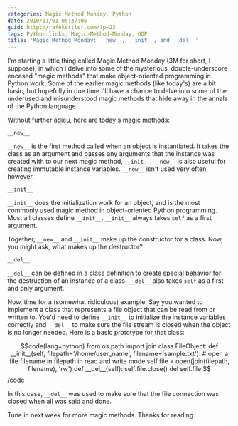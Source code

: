 ```yaml
---
categories: Magic Method Monday, Python
date: 2010/11/01 05:37:06
guid: http://rafekettler.com/?p=23
tags: Python links, Magic-Method-Monday, OOP
title: 'Magic Method Monday: __new__, __init__, and __del__'
---
```

I'm starting a little thing called Magic Method Monday (3M for short, I suppose), in which I delve into some of the mysterious, double-underscore encased "magic methods" that make object-oriented programming in Python work. Some of the earlier magic methods (like today's) are a bit basic, but hopefully in due time I'll have a chance to delve into some of the underused and misunderstood magic methods that hide away in the annals of the Python language.

Without further adieu, here are today's magic methods:

`__new__`

`__new__` is the first method called when an object is instantiated. It takes the class as an argument and passes any arguments that the instance was created with to our next magic method, `__init__`. `__new__` is also useful for creating immutable instance variables. `__new__` isn't used very often, however.

`__init__`

`__init__` does the initialization work for an object, and is the most commonly used magic method in object-oriented Python programming. Most all classes define `__init__`. `__init__` always takes `self` as a first argument.

Together, `__new__` and `__init__` make up the constructor for a class. Now, you might ask, what makes up the destructor?

`__del__`

`__del__` can be defined in a class definition to create special behavior for the destruction of an instance of a class. `__del__` also takes `self` as a first and only argument.

Now, time for a (somewhat ridiculous) example. Say you wanted to implement a class that represents a file object that can be read from or written to. You'd need to define `__init__` to initialize the instance variables correctly and `__del__` to make sure the file stream is closed when the object is no longer needed. Here is a basic prototype for that class:

$$code(lang=python)
from os.path import join
class FileObject:
    def __init__(self, filepath='/home/user_name', filename='sample.txt'):
        # open a file filename in filepath in read and write mode
        self.file = open(join(filepath, filename), 'rw')
    def __del__(self):
        self.file.close()
        del self.file
$$/code

In this case, `__del__` was used to make sure that the file connection was closed when all was said and done.

Tune in next week for more magic methods. Thanks for reading.
